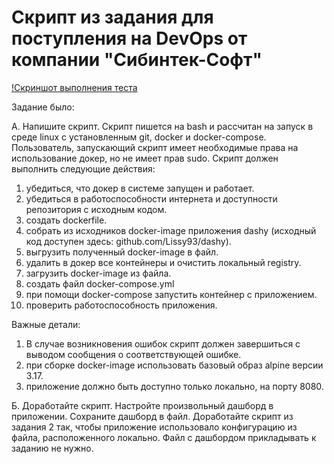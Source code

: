 # Скрипт из задания для поступления на DevOps от компании "Сибинтек-Софт"

[!Скриншот выполнения теста](sib-test.png)

Задание было:

А. Напишите скрипт.
Скрипт пишется на bash и рассчитан на запуск в среде linux с установленным git, docker и docker-compose.
Пользователь, запускающий скрипт имеет необходимые права на использование докер, но не имеет прав sudo.
Скрипт должен выполнить следующие действия:
1. убедиться, что докер в системе запущен и работает.
2. убедиться в работоспособности интернета и доступности репозитория с исходным кодом.
3. создать dockerfile.
4. собрать из исходников docker-image приложения dashy (исходный код доступен здесь: github.com/Lissy93/dashy).
5. выгрузить полученный docker-image в файл.
6. удалить в докер все контейнеры и очистить локальный registry.
7. загрузить docker-image из файла.
8. создать файл docker-compose.yml
9. при помощи docker-compose запустить контейнер с приложением.
10. проверить работоспособность приложения.

Важные детали:
1. В случае возникновения ошибок скрипт должен завершиться с выводом сообщения о соответствующей ошибке. 
2. при сборке docker-image использовать базовый образ alpine версии 3.17.
3. приложение должно быть доступно только локально, на порту 8080.

Б. Доработайте скрипт.
Настройте произвольный дашборд в приложении. Сохраните дашборд в файл.
Доработайте скрипт из задания 2 так, чтобы приложение использовало конфигурацию из файла, расположенного локально.
Файл с дашбордом прикладывать к заданию не нужно.
